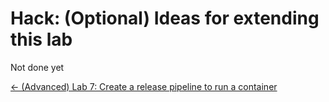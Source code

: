 # Hack: (Optional) Ideas for extending this lab
Not done yet


[<- (Advanced) Lab 7: Create a release pipeline to run a container](https://github.com/colinbeales/AzurePipelinesHOL/blob/master/AzurePipelinesLab7.md)
